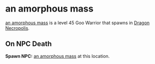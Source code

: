 # an amorphous mass



[an amorphous mass](/npc/123231) is a level 45 Goo Warrior that spawns in [Dragon Necropolis](/zone/123).



## On NPC Death

**Spawn NPC:**  [an amorphous mass](/npc/123027) at this location.
